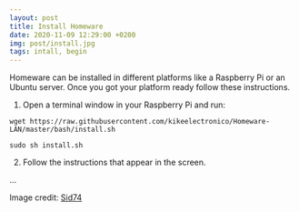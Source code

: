 ```yaml
---
layout: post
title: Install Homeware
date: 2020-11-09 12:29:00 +0200
img: post/install.jpg
tags: intall, begin
---
```


Homeware can be installed in different platforms like a Raspberry Pi or an Ubuntu server. Once you got your platform ready follow these instructions.

1. Open a terminal window in your Raspberry Pi and run:
```
wget https://raw.githubusercontent.com/kikeelectronico/Homeware-LAN/master/bash/install.sh
```
```
sudo sh install.sh
```
2. Follow the instructions that appear in the screen.

...

Image credit: [Sid74](https://pixabay.com/es/photos/electricista-3087536/)
